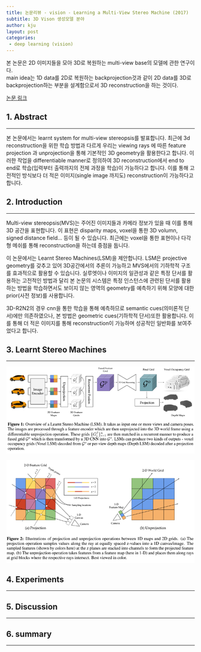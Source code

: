 ```yaml
---
title: 논문리뷰 - vision - Learning a Multi-View Stereo Machine (2017)
subtitle: 3D Vison 생성모델 분야
author: kju
layout: post
categories:
 - deep learning (vision)
---
```

본 논문은 2D 이미지들을 모아 3D로 복원하는 multi-view base의 모델에 관한 연구이다.    
main idea는 1D data를 2D로 복원하는 backprojection것과 같이 2D data를 3D로 backprojection하는 부분을 설계함으로서 3D reconstruction을 하는 것이다.

[논문 링크](https://arxiv.org/abs/1708.05375, "Learning a Multi-View Stereo Machine")

## 1. Abstract
<hr>
본 논문에서는 learnt system for multi-view stereopsis를 발표합니다. 최근에 3d reconstruction을 위한 학습 방법과 다르게 우리는 viewing rays 에 따른 feature projection 과 unprojection을 통해 기본적인 3D geometry을 활용한다고 합니다. 이러한 작업을 differentiable manner로 정의하여 3D reconstruction에서 end to end로 학습(입력부터 출력까지의 전체 과정을 학습)이 가능하다고 합니다. 이를 통해 고전적인 방식보다 더 적은 이미지(single image 까지도) reconstruction이 가능하다고 합니다.

## 2. Introduction
<hr>
Multi-view stereopsis(MVS)는 주어진 이미지들과 카메라 정보가 있을 때 이를 통해 3D 공간을 표현합니다. 이 표현은 disparity maps, voxel을 통한 3D volumn, signed distance field... 등이 될 수 있습니다. 최근에는 voxel을 통한 표현이나 다각형 메쉬를 통해 reconstruction을 하는데 중점을 둡니다.      

이 논문에서는 Learnt Stereo Machines(LSM)을 제안합니다. LSM은 projective geometry를 갖추고 있어 3D공간에서의 추론이 가능하고 MVS에서의 기하학적 구조를 효과적으로 활용할 수 있습니다. 실루엣이나 이미지의 일관성과 같은 특정 단서를 활용하는 고전적인 방법과 달리 본 논문의 시스템은 특정 인스턴스에 관련된 단서를 활용하는 방법을 학습하면서도 보이지 않는 영역의 geometry를 예측하기 위해 모양에 대한 prior(사전 정보)를 사용합니다.    

3D-R2N2의 경우 cnn을 통한 학습을 통해 예측하므로 semantic cues(의미론적 단서)에만 의존하였으나, 본 방법은 geometric cues(기하학적 단서)또한 활용합니다. 이를 통해 더 적은 이미지를 통해 reconstruction이 가능하며 성공적인 일반화를 보여주었다고 합니다.

## 3. Learnt Stereo Machines
<hr>

![model-structure](/post_images/Multi-View-stereo-machine/model-structure.PNG "LSM 모델 구조")   

![backprojection](/post_images/Multi-View-stereo-machine/backprojection.PNG "backprojection")

## 4. Experiments
<hr>

## 5. Discussion
<hr>

## 6. summary
<hr>